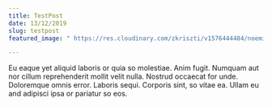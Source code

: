 ```yaml
---
title: TestPost
date: 13/12/2019
slug: testpost
featured_image: " https://res.cloudinary.com/zkriszti/v1576444484/noemi/test-img2.jpg"

---
```

Eu eaque yet aliquid laboris or quia so molestiae. Anim fugit. Numquam aut nor cillum reprehenderit mollit velit nulla. Nostrud occaecat for unde. Doloremque omnis error. Laboris sequi. Corporis sint, so vitae ea. Ullam eu and adipisci ipsa or pariatur so eos.